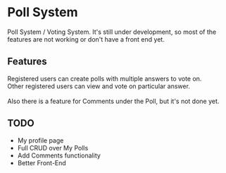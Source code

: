 # Poll System

Poll System / Voting System. It's still under development, so most of the features are not working or don't have a front end yet.<br>

## Features
Registered users can create polls with multiple answers to vote on.<br>
Other registered users can view and vote on particular answer.<br><br>
Also there is a feature for Comments under the Poll, but it's not done yet.

## TODO
* My profile page
* Full CRUD over My Polls
* Add Comments functionality
* Better Front-End
